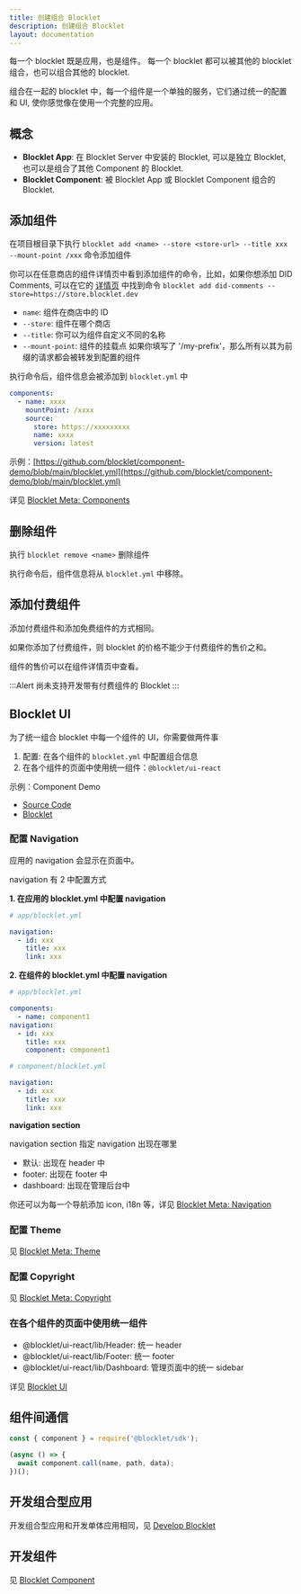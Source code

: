 ```yaml
---
title: 创建组合 Blocklet
description: 创建组合 Blocklet
layout: documentation
---
```


每一个 blocklet 既是应用，也是组件。 每一个 blocklet 都可以被其他的 blocklet 组合，也可以组合其他的 blocklet.

组合在一起的 blocklet 中，每一个组件是一个单独的服务，它们通过统一的配置和 UI, 使你感觉像在使用一个完整的应用。

## 概念

- **Blocklet App**: 在 Blocklet Server 中安装的 Blocklet, 可以是独立 Blocklet, 也可以是组合了其他 Component 的 Blocklet.
- **Blocklet Component**: 被 Blocklet App 或 Blocklet Component 组合的 Blocklet.

## 添加组件

在项目根目录下执行 `blocklet add <name> --store <store-url> --title xxx --mount-point /xxx` 命令添加组件

你可以在任意商店的组件详情页中看到添加组件的命令，比如，如果你想添加 DID Comments, 可以在它的 [详情页](https://store.blocklet.dev/blocklets/z8ia1WEiBZ7hxURf6LwH21Wpg99vophFwSJdu) 中找到命令 `blocklet add did-comments --store=https://store.blocklet.dev`

- `name`: 组件在商店中的 ID
- `--store`: 组件在哪个商店
- `--title`: 你可以为组件自定义不同的名称
- `--mount-point`: 组件的挂载点 如果你填写了 '/my-prefix'，那么所有以其为前缀的请求都会被转发到配置的组件

执行命令后，组件信息会被添加到 `blocklet.yml` 中

```yml
components:
  - name: xxxx
    mountPoint: /xxxx
    source:
      store: https://xxxxxxxxx
      name: xxxx
      version: latest
```

示例：[https://github.com/blocklet/component-demo/blob/main/blocklet.yml](https://github.com/blocklet/component-demo/blob/main/blocklet.yml)

详见 [Blocklet Meta: Components](/reference/blocklet-spec#components)

## 删除组件

执行 `blocklet remove <name>` 删除组件

执行命令后，组件信息将从 `blocklet.yml` 中移除。

## 添加付费组件

添加付费组件和添加免费组件的方式相同。

如果你添加了付费组件，则 blocklet 的价格不能少于付费组件的售价之和。

组件的售价可以在组件详情页中查看。

:::Alert
尚未支持开发带有付费组件的 Blocklet
:::

## Blocklet UI

为了统一组合 blocklet 中每一个组件的 UI，你需要做两件事

1. 配置: 在各个组件的 `blocklet.yml` 中配置组合信息
2. 在各个组件的页面中使用统一组件：`@blocklet/ui-react`

示例：Component Demo

- [Source Code](https://github.com/blocklet/component-demo)
- [Blocklet](https://dev.store.blocklet.dev/blocklets/z8iZoDztjkY82fsU26vwE8M94eHDK4tjwrFgd)

### 配置 Navigation

应用的 navigation 会显示在页面中。

navigation 有 2 中配置方式

**1. 在应用的 blocklet.yml 中配置 navigation**

```yml
# app/blocklet.yml

navigation:
  - id: xxx
    title: xxx
    link: xxx
```

**2. 在组件的 blocklet.yml 中配置 navigation**

```yml
# app/blocklet.yml

components:
  - name: component1
navigation:
  - id: xxx
    title: xxx
    component: component1
```

```yml
# component/blocklet.yml

navigation:
  - id: xxx
    title: xxx
    link: xxx
```

**navigation section**

navigation section 指定 navigation 出现在哪里

- 默认: 出现在 header 中
- footer: 出现在 footer 中
- dashboard: 出现在管理后台中

你还可以为每一个导航添加 icon, i18n 等，详见 [Blocklet Meta: Navigation](/reference/blocklet-spec#navigation)

### 配置 Theme

见 [Blocklet Meta: Theme](/reference/blocklet-spec#theme)

### 配置 Copyright

见 [Blocklet Meta: Copyright](/reference/blocklet-spec#copyright)

### 在各个组件的页面中使用统一组件

- @blocklet/ui-react/lib/Header: 统一 header
- @blocklet/ui-react/lib/Footer: 统一 footer
- @blocklet/ui-react/lib/Dashboard: 管理页面中的统一 sidebar

详见 [Blocklet UI](/reference/blocklet-ui)

## 组件间通信

```js
const { component } = require('@blocklet/sdk');

(async () => {
  await component.call(name, path, data);
})();
```

## 开发组合型应用

开发组合型应用和开发单体应用相同，见 [Develop Blocklet](/how-to/develop)

## 开发组件

见 [Blocklet Component](/how-to/component)

<!-- ## 同时开发应用和组件 -->
